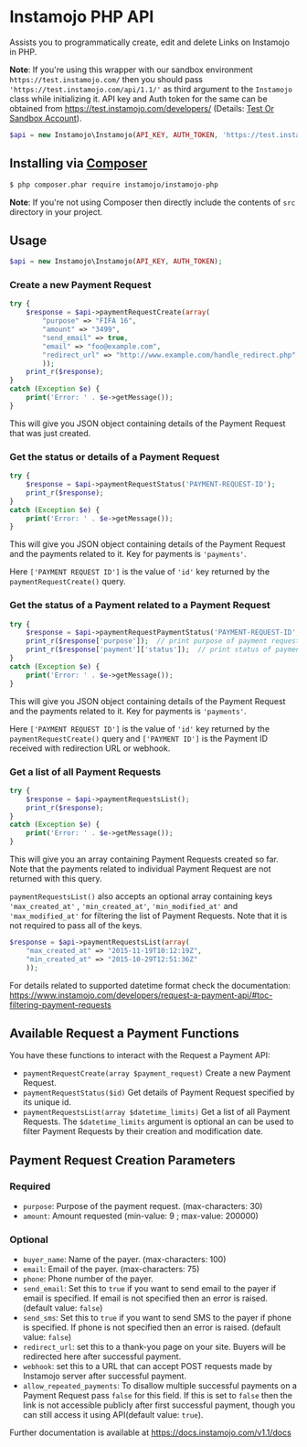 # Instamojo PHP API

Assists you to programmatically create, edit and delete Links on Instamojo in PHP.

**Note**: If you're using this wrapper with our sandbox environment `https://test.instamojo.com/` then you should pass `'https://test.instamojo.com/api/1.1/'` as third argument to the `Instamojo` class while initializing it. API key and Auth token for the same can be obtained from https://test.instamojo.com/developers/ (Details: [Test Or Sandbox Account](https://instamojo.zendesk.com/hc/en-us/articles/208485675-Test-or-Sandbox-Account)).


```php
$api = new Instamojo\Instamojo(API_KEY, AUTH_TOKEN, 'https://test.instamojo.com/api/1.1/');
```

## Installing via [Composer](https://getcomposer.org/)
```bash
$ php composer.phar require instamojo/instamojo-php
```

**Note**: If you're not using Composer then directly include the contents of `src` directory in your project.


## Usage

```php
$api = new Instamojo\Instamojo(API_KEY, AUTH_TOKEN);
```

### Create a new Payment Request

```php
try {
    $response = $api->paymentRequestCreate(array(
        "purpose" => "FIFA 16",
        "amount" => "3499",
        "send_email" => true,
        "email" => "foo@example.com",
        "redirect_url" => "http://www.example.com/handle_redirect.php"
        ));
    print_r($response);
}
catch (Exception $e) {
    print('Error: ' . $e->getMessage());
}
```

This will give you JSON object containing details of the Payment Request that was just created.


### Get the status or details of a Payment Request

```php
try {
    $response = $api->paymentRequestStatus('PAYMENT-REQUEST-ID');
    print_r($response);
}
catch (Exception $e) {
    print('Error: ' . $e->getMessage());
}
```

This will give you JSON object containing details of the Payment Request and the payments related to it.
Key for payments is `'payments'`.

Here `['PAYMENT REQUEST ID']` is the value of `'id'` key returned by the `paymentRequestCreate()` query.


### Get the status of a Payment related to a Payment Request

```php
try {
    $response = $api->paymentRequestPaymentStatus('PAYMENT-REQUEST-ID', 'PAYMENT-ID');
    print_r($response['purpose']);  // print purpose of payment request
    print_r($response['payment']['status']);  // print status of payment
}
catch (Exception $e) {
    print('Error: ' . $e->getMessage());
}
```

This will give you JSON object containing details of the Payment Request and the payments related to it.
Key for payments is `'payments'`.

Here `['PAYMENT REQUEST ID']` is the value of `'id'` key returned by the `paymentRequestCreate()` query and
`['PAYMENT ID']` is the Payment ID received with redirection URL or webhook.


### Get a list of all Payment Requests

```php
try {
    $response = $api->paymentRequestsList();
    print_r($response);
}
catch (Exception $e) {
    print('Error: ' . $e->getMessage());
}
```


This will give you an array containing Payment Requests created so far. Note that the payments related to individual Payment Request are not returned with this query.

`paymentRequestsList()` also accepts an optional array containing keys `'max_created_at'` , `'min_created_at'`, `'min_modified_at'` and `'max_modified_at'` for filtering the list of Payment Requests. Note that it is not required to pass all of the keys.

```php
$response = $api->paymentRequestsList(array(
    "max_created_at" => "2015-11-19T10:12:19Z",
    "min_created_at" => "2015-10-29T12:51:36Z"
    ));
```

For details related to supported datetime format check the documentation: https://www.instamojo.com/developers/request-a-payment-api/#toc-filtering-payment-requests

## Available Request a Payment Functions

You have these functions to interact with the Request a Payment API:

  * `paymentRequestCreate(array $payment_request)` Create a new Payment Request.
  * `paymentRequestStatus($id)` Get details of Payment Request specified by its unique id.
  * `paymentRequestsList(array $datetime_limits)` Get a list of all Payment Requests. The `$datetime_limits` argument is optional an can be used to filter Payment Requests by their creation and modification date.

## Payment Request Creation Parameters

### Required
  * `purpose`: Purpose of the payment request. (max-characters: 30)
  * `amount`: Amount requested (min-value: 9 ; max-value: 200000)

### Optional
  * `buyer_name`: Name of the payer. (max-characters: 100)
  * `email`: Email of the payer. (max-characters: 75)
  * `phone`: Phone number of the payer.
  * `send_email`: Set this to `true` if you want to send email to the payer if email is specified. If email is not specified then an error is raised. (default value: `false`)
  * `send_sms`: Set this to `true` if you want to send SMS to the payer if phone is specified. If phone is not specified then an error is raised. (default value: `false`)
  * `redirect_url`: set this to a thank-you page on your site. Buyers will be redirected here after successful payment.
  * `webhook`: set this to a URL that can accept POST requests made by Instamojo server after successful payment.
  * `allow_repeated_payments`: To disallow multiple successful payments on a Payment Request pass `false` for this field. If this is set to `false` then the link is not accessible publicly after first successful payment, though you can still access it using API(default value: `true`).


Further documentation is available at https://docs.instamojo.com/v1.1/docs
